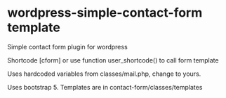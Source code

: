 # wordpress-simple-contact-form template
Simple contact form plugin for wordpress

Shortcode [cform] or use function user_shortcode() to call form template

Uses hardcoded variables from classes/mail.php, change to yours.

Uses bootstrap 5. Templates are in contact-form/classes/templates
